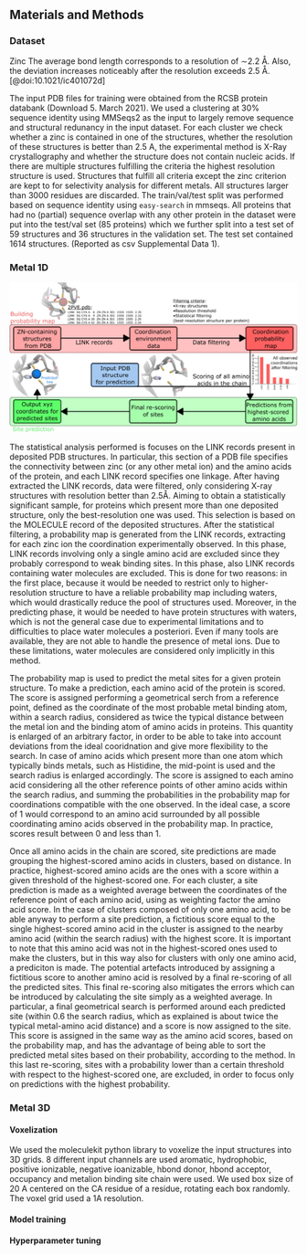 ## Materials and Methods

### Dataset
Zinc The average bond length corresponds to a resolution of ∼2.2 Å. Also, the deviation increases noticeably after the resolution exceeds 2.5 Å. [@doi:10.1021/ic401072d]

The input PDB files for training were obtained from the RCSB protein databank (Download 5. March 2021). We used a clustering at 30% sequence identity using MMSeqs2 as the input to largely remove sequence and structural redunancy in the input dataset. 
For each cluster we check whether a zinc is contained in one of the structures, whether the resolution of these structures is better than 2.5 A, the experimental method is X-Ray crystallography and whether the structure does not contain nucleic acids. If there are multiple structures fulfilling the criteria the highest resolution structure is used. Structures that fulfill all criteria except the zinc criterion are kept to for selectivity analysis for different metals. 
All structures larger than 3000 residues are discarded. 
The train/val/test split was performed based on sequence identity using `easy-search` in mmseqs. All proteins that had no (partial) sequence overlap with any other protein in the dataset were put into the test/val set (85 proteins) which we further split into a test set of 59 structures and 36 structures in the validation set. The test set contained 1614 structures. (Reported as csv Supplemental Data 1).



### Metal 1D
![Workflow of Metal1D](images/metal1D_scheme_large.png)

The statistical analysis performed is focuses on the LINK records present in deposited PDB structures. In particular, this section of a PDB file specifies the connectivity between zinc (or any other metal ion) and the amino acids of the protein, and each LINK record specifies one linkage. After having extracted the LINK records, data were filtered, only considering X-ray structures with resolution better than $2.5 \text{\AA}$. Aiming to obtain a statistically significant sample, for proteins which present more than one deposited structure, only the best-resolution one was used. This selection is based on the MOLECULE record of the deposited structures.
After the statistical filtering, a probability map is generated from the LINK records, extracting for each zinc ion the coordination experimentally observed. In this phase, LINK records involving only a single amino acid are excluded since they probably correspond to weak binding sites. In this phase, also LINK records containing water molecules are excluded. This is done for two reasons: in the first place, because it would be needed to restrict only to higher-resolution structure to have a reliable probability map including waters, which would drastically reduce the pool of structures used. Moreover, in the predicting phase, it would be needed to have protein structures with waters, which is not the general case due to experimental limitations and to difficulties to place water molecules a posteriori. Even if many tools are available, they are not able to handle the presence of metal ions. Due to these limitations, water molecules are considered only implicitly in this method.


The probability map is used to predict the metal sites for a given protein structure. To make a prediction, each amino acid of the protein is scored. The score is assigned performing a geometrical serch from a reference point, defined as the coordinate of the most probable metal binding atom, within a search radius, considered as twice the typical distance between the metal ion and the binding atom of amino acids in proteins. This quantity is enlarged of an arbitrary factor, in order to be able to take into account deviations from the ideal cooridnation and give more flexibility to the search. In case of amino acids which present more than one atom which typically binds metals, such as Histidine, the mid-point is used and the search radius is enlarged accordingly. 
The score is assigned to each amino acid considering all the other reference points of other amino acids within the search radius, and summing the probabilities in the probability map for coordinations compatible with the one observed. In the ideal case, a score of $1$ would correspond to an amino acid surrounded by all possible coordinating amino acids observed in the probability map. In practice, scores result between $0$ and less than $1$.

Once all amino acids in the chain are scored, site predictions are made grouping the highest-scored amino acids in clusters, based on distance. In practice, highest-scored amino acids are the ones with a score within a given threshold of the highest-scored one. For each cluster, a site prediction is made as a weighted average between the coordinates of the reference point of each amino acid, using as weighting factor the amino acid score. In the case of clusters composed of only one amino acid, to be able anyway to perform a site prediction, a fictitious score equal to the single highest-scored amino acid in the cluster is assigned to the nearby amino acid  (within the search radius) with the highest score. It is important to note that this amino acid was not in the highest-scored ones used to make the clusters, but in this way also for clusters with only one amino acid, a prediciton is made. The potential artefacts introduced by assigning a fictitious score to another amino acid is resolved by a final re-scoring of all the predicted sites.
This final re-scoring also mitigates the errors which can be introduced by calculating the site simply as a weighted average. In particular, a final geometrical search is performed around each predicted site (within $0.6$ the search radius, which as explained is about twice the typical metal-amino acid distance) and a score is now assigned to the site. This score is assigned in the same way as the amino acid scores, based on the probability map, and has the advantage of being able to sort the predicted metal sites based on their probability, according to the method. In this last re-scoring, sites with a probability lower than a certain threshold with respect to the highest-scored one, are excluded, in order to focus only on predictions with the highest probability. 

### Metal 3D

#### Voxelization
We used the moleculekit python library to voxelize the input structures into 3D grids. 8 different input channels are used aromatic, hydrophobic, positive ionizable, negative ioanizable, hbond donor, hbond acceptor, occupancy and metalion binding site chain were used. We used box size of 20 A centered on the CA residue of a residue, rotating each box randomly. The voxel grid used a 1A resolution. 

#### Model training

#### Hyperparameter tuning
